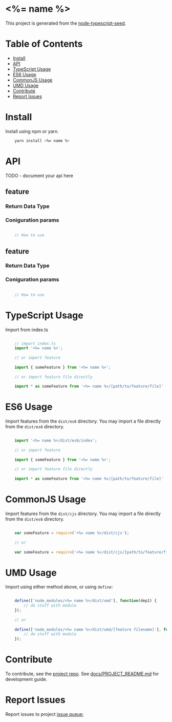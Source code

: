 # <%= name %>

This project is generated from the [node-typescript-seed](https://github.com/UIUXEngineering/node-typescript-seed).

# Table of Contents
- [Install](#install)
- [API](#api)
- [TypeScript Usage](#typescript-usage)
- [ES6 Usage](#es6-usage)
- [CommonJS Usage](#commonjs-usage)
- [UMD Usage](#umd-usage)
- [Contribute](#contribute)
- [Report Issues](#report-issues)

# Install

Install using npm or yarn.

```bash
    yarn install <%= name %>
```

# API
TODO - document your api here

## feature
### Return Data Type
### Coniguration params

```typescript

    // How to use

```

## feature
### Return Data Type
### Coniguration params


```typescript

    // How to use

```

# TypeScript Usage

Import from index.ts

```typescript

    // import index.ts
    import '<%= name %>';
    
    // or import feature
    
    import { someFeature } from '<%= name %>';
    
    // or import feature file directly
    
    import * as someFeature from '<%= name %>/[path/to/feature/file]'

```

# ES6 Usage

Import features from the `dist/es6` directory. You may import a file directly from the `dist/es6` directory.

```javascript 1.6

    import '<%= name %>/dist/es6/index';
    
    // or import feature
        
    import { someFeature } from '<%= name %>';
    
    // or import feature file directly
    
    import * as someFeature from '<%= name %>/[path/to/feature/file]'

```

# CommonJS Usage

Import features from the `dist/cjs` directory. You may import a file directly from the `dist/es6` directory.

```javascript

    var someFeature = require('<%= name %>/dist/cjs');
    
    // or
    
    var someFeature = require('<%= name %>/dist/cjs/[path/to/feature/file]');

```

# UMD Usage

Import using either method above, or using `define`:

```javascript

    define(['node_modules/<%= name %>/dist/umd'], function(dep1) {
        // do stuff with module
    });
    
    // or 
    
    define(['node_modules/<%= name %>/dist/umd/[feature filename]'], function(dep1) {
        // do stuff with module
    });

```

# Contribute

To contribute, see the [project repo](<%= repo %>).
See [docs/PROJECT_README.md](docs/PROJECT_README.md) for development guide.


# Report Issues

Report issues to project [issue queue](<%= issues %>);
